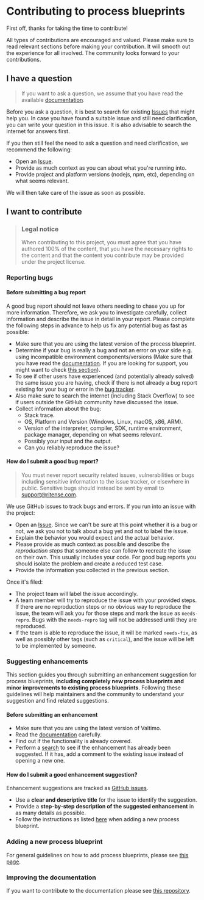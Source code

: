 <!-- omit in toc -->
# Contributing to process blueprints

First off, thanks for taking the time to contribute!

All types of contributions are encouraged and valued. Please make sure to read relevant sections before making your
contribution. It will smooth out the experience for all involved. The community looks forward to your contributions.

## I have a question

> If you want to ask a question, we assume that you have read the available [documentation](https://docs.valtimo.nl/getting-started/exchange/blueprints).

Before you ask a question, it is best to search for existing [Issues](https://github.com/generiekzaakafhandelcomponent/Basisprocessen/issues)
that might help you. In case you have found a suitable issue and still need clarification, you can write your question
in this issue. It is also advisable to search the internet for answers first.

If you then still feel the need to ask a question and need clarification, we recommend the following:

- Open an [Issue](https://github.com/generiekzaakafhandelcomponent/Basisprocessen/issues/new).
- Provide as much context as you can about what you're running into.
- Provide project and platform versions (nodejs, npm, etc), depending on what seems relevant.

We will then take care of the issue as soon as possible.

## I want to contribute

> ### Legal notice
> When contributing to this project, you must agree that you have authored 100% of the content, that you have the
necessary rights to the content and that the content you contribute may be provided under the project license.

### Reporting bugs

#### Before submitting a bug report

A good bug report should not leave others needing to chase you up for more information. Therefore, we ask you to
investigate carefully, collect information and describe the issue in detail in your report. Please complete the
following steps in advance to help us fix any potential bug as fast as possible:

- Make sure that you are using the latest version of the process blueprint.
- Determine if your bug is really a bug and not an error on your side e.g. using incompatible environment
components/versions (Make sure that you have read the
[documentation](https://docs.valtimo.nl/valtimo-implementation/exchange/process-blueprints). If you are looking for support, you
might want to check [this section](#i-have-a-question)).
- To see if other users have experienced (and potentially already solved) the same issue you are having, check if there
is not already a bug report existing for your bug or error in the [bug tracker](https://github.com/generiekzaakafhandelcomponent/Basisprocessen/issues?q=label%3Abug).
- Also make sure to search the internet (including Stack Overflow) to see if users outside the GitHub community have
discussed the issue.
- Collect information about the bug:
  - Stack trace.
  - OS, Platform and Version (Windows, Linux, macOS, x86, ARM).
  - Version of the interpreter, compiler, SDK, runtime environment, package manager, depending on what seems relevant.
  - Possibly your input and the output.
  - Can you reliably reproduce the issue?

#### How do I submit a good bug report?

> You must never report security related issues, vulnerabilities or bugs including sensitive information to the issue
tracker, or elsewhere in public. Sensitive bugs should instead be sent by email to [support@ritense.com](mailto:support@ritense.com).

We use GitHub issues to track bugs and errors. If you run into an issue with the project:

- Open an [Issue](https://github.com/generiekzaakafhandelcomponent/Basisprocessen/issues/new). Since we can't be sure
at this point whether it is a bug or not, we ask you not to talk about a bug yet and not to label the issue.
- Explain the behavior you would expect and the actual behavior.
- Please provide as much context as possible and describe the *reproduction steps* that someone else can follow to
recreate the issue on their own. This usually includes your code. For good bug reports you should isolate the problem
and create a reduced test case.
- Provide the information you collected in the previous section.

Once it's filed:

- The project team will label the issue accordingly.
- A team member will try to reproduce the issue with your provided steps. If there are no reproduction steps or no
obvious way to reproduce the issue, the team will ask you for those steps and mark the issue as `needs-repro`. Bugs with
the `needs-repro` tag will not be addressed until they are reproduced.
- If the team is able to reproduce the issue, it will be marked `needs-fix`, as well as possibly other tags (such as
`critical`), and the issue will be left to be implemented by someone.

### Suggesting enhancements

This section guides you through submitting an enhancement suggestion for process blueprints, **including completely new 
process blueprints and minor improvements to existing process blueprints**. Following these guidelines will help
maintainers and the community to understand your suggestion and find related suggestions.

#### Before submitting an enhancement

- Make sure that you are using the latest version of Valtimo.
- Read the [documentation](https://docs.valtimo.nl/getting-started/exchange/blueprints#creating-process-blueprints-for-gzac)
carefully.
- Find out if the functionality is already covered.
- Perform a [search](https://github.com/generiekzaakafhandelcomponent/Basisprocessen/issues) to see if the enhancement
has already been suggested. If it has, add a comment to the existing issue instead of opening a new one.

#### How do I submit a good enhancement suggestion?

Enhancement suggestions are tracked as [GitHub issues](https://github.com/generiekzaakafhandelcomponent/Basisprocessen/issues).

- Use a **clear and descriptive title** for the issue to identify the suggestion.
- Provide a **step-by-step description of the suggested enhancement** in as many details as possible.
- Follow the instructions as listed [here](https://docs.valtimo.nl/getting-started/exchange/blueprints#how-to-import-a-process-blueprint) when
adding a new process blueprint.

### Adding a new process blueprint

For general guidelines on how to add process blueprints, please see [this page](https://docs.valtimo.nl/getting-started/exchange/blueprints#creating-process-blueprints-for-gzac).

### Improving the documentation

If you want to contribute to the documentation please see [this repository](https://github.com/valtimo-platform/valtimo-documentation).
